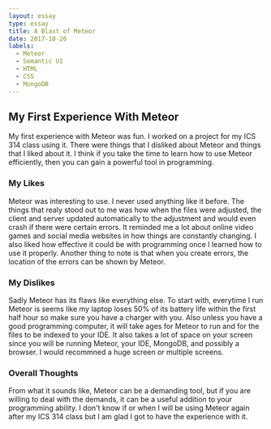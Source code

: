 ```yaml
---
layout: essay
type: essay
title: A Blast of Meteor
date: 2017-10-26
labels:
  - Meteor
  - Semantic UI
  - HTML
  - CSS
  - MongoDB
---
```


## My First Experience With Meteor
My first experience with Meteor was fun. I worked on a project for my ICS 314 class using it. There were things that I disliked about Meteor and things that I liked about it. I think if you take the time to learn how to use Meteor efficiently, then you can gain a powerful tool in programming.

### My Likes
Meteor was interesting to use. I never used anything like it before. The things that realy stood out to me was how when the files were adjusted, the client and server updated automatically to the adjustment and would even crash if there were certain errors. It reminded me a lot about online video games and social media websites in how things are constantly changing. I also liked how effective it could be with programming once I learned how to use it properly. Another thing to note is that when you create errors, the location of the errors can be shown by Meteor. 

### My Dislikes
Sadly Meteor has its flaws like everything else. To start with, everytime I run Meteor is seems like my laptop loses 50% of its battery life within the first half hour so make sure you have a charger with you. Also unless you have a good programming computer, it will take ages for Meteor to run and for the files to be indexed to your IDE. It also takes a lot of space on your screen since you will be running Meteor, your IDE, MongoDB, and possibly a browser. I would recommned a huge screen or multiple screens. 

### Overall Thoughts
From what it sounds like, Meteor can be a demanding tool, but if you are willing to deal with the demands, it can be a useful addition to your programming ability. I don't know if or when I will be using Meteor again after my ICS 314 class but I am glad I got to have the experience with it.
